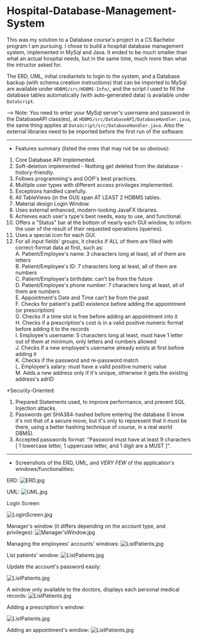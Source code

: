 # Hospital-Database-Management-System

This was my solution to a Database course's project in a CS Bachelor program I am pursuing. I chose to build a hospital database management system, implemented in MySql and Java. It ended to be much smaller than what an actual hospital needs, but in the same time, much more than what the intructor asked for.

The ERD, UML, initial crediantels to login to the system, and a Database backup (with schema creation instructions) that can be imported to MySql are available under `HDBMS/src/HDBMS-Info/`, and the script I used to fill the database tables automatically (with auto-generated data) is available under `DataScript`.

--> Note:  You need to enter your MySql server's username and password in the DatabaseAPI class(es), at `HDBMS/src/DatabaseAPI/DatabaseHandler.java`, the same thing applies at `DataScript/src/DatabaseHandler.java`. Also the external libraries need to be imported before the first run of the software.

------------------------------------------------------------

* Features summary (listed the ones that may not be so obvious): 

1. Core Database API implemented.
2. Soft-deletion implemented - Nothing get deleted from the database - history-friendly.
3. Follows programming's and OOP's best practices.
4. Multiple user types with different access privileges implemented.
5. Exceptions handled carefully.
6. All TableViews (in the GUI) span AT LEAST 2 HDBMS tables.
7. Material design Login Window.
8. Uses external enhanced, modern-looking JavaFX libraries.
9. Achieves each user's type's best needs, easy to use, and functional.
10. Offers a "Status" bar at the bottom of nearly each GUI window, to inform the user of the result of their requested operations (queries).
11. Uses a special icon for each GUI.
12. For all input fields' groups, it checks if ALL of them are filled with correct-format data at first, such as:<br />
	A. Patient/Employee's name: 3 characters long at least, all of them are letters<br />
	B. Patient/Employee's ID: 7 characters long at least, all of them are numbers<br />
	C. Patient/Employee's birthdate: can't be from the future<br />
	D. Patient/Employee's phone number: 7 characters long at least, all of them are numbers<br />
	E. Appointment's Date and Time can't be from the past<br />
	F. Checks for patient's patID existence before adding the appointment (or prescription)<br />
	G. Checks if a time slot is free before adding an appointment into it<br />
	H. Checks if a prescription's cost is in a valid positive numeric format before adding it to the records<br />
	I. Employee's username: 5 characters long at least, must have 1 letter out of them at minimum, only letters and numbers allowed<br />
	J. Checks if a new employee's username already exists at first before adding it<br />
	K. Checks if the password and re-password match<br />
	L. Employee's salary: must have a valid positive numeric value<br />
	M. Adds a new address only if it's unique, otherwise it gets the existing address's adrID<br />

*Security-Oriented:
1. Prepared Statements used, to improve performance, and prevent SQL Injection attacks.
2. Passwords get SHA384-hashed before entering the database (I know it's not that of a secure move, but it's only to repsresent that it must be there, using a better hashing technique of course, in a real world DBMS).
3. Accepted passwords format: "Password must have at least 9 characters [ 1 lowercase letter, 1 uppercase letter, and 1 digit are a MUST ]".


------------------------------------------------------------


* Screenshots of the ERD, UML, and _VERY FEW_ of the application's windows/functionalities:


ERD:
![ERD.jpg](https://i.imgur.com/hMJnB4H.jpg)


UML:
![UML.jpg](https://i.imgur.com/JHyxfAZ.jpg)


Login Screen:

![LoginScreen.jpg](https://i.imgur.com/mgf128h.jpg)


Manager's window (it differs depending on the account type, and privileges):
![Manager'sWindow.jpg](https://i.imgur.com/RVh43Qr.jpg)

Managing the employees' accounts' windows:
![ListPatients.jpg](https://i.imgur.com/ENuOuVK.jpg)

List patients' window:
![ListPatients.jpg](https://i.imgur.com/tXYuEwZ.jpg)

Update the account's password easily:

![ListPatients.jpg](https://i.imgur.com/3TeAEWL.jpg)

A window only available to the doctors, displays each personal medical records:
![ListPatients.jpg](https://i.imgur.com/ldR2Zx7.jpg)

Adding a prescription's window:

![ListPatients.jpg](https://i.imgur.com/Eu6BdW6.jpg)

Adding an appointment's window:
![ListPatients.jpg](https://i.imgur.com/nwPo3H0.jpg)
